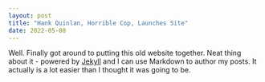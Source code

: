 ```yaml
---
layout: post
title: "Hank Quinlan, Horrible Cop, Launches Site"
date: 2022-05-08
---
```


Well. Finally got around to putting this old website together. Neat thing about it - powered by [Jekyll](http://jekyllrb.com) and I can use Markdown to author my posts. It actually is a lot easier than I thought it was going to be.
